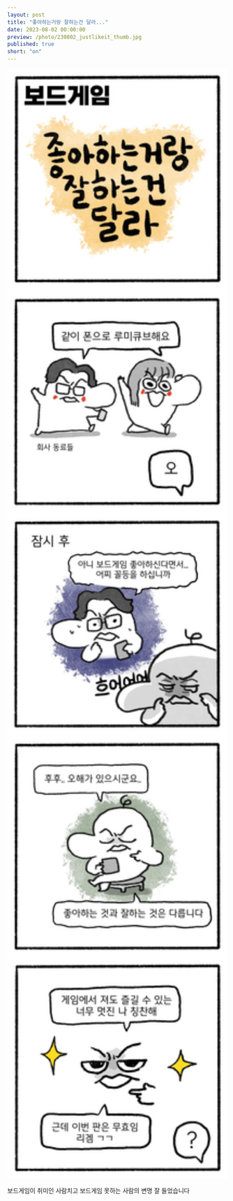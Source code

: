 ```yaml
---
layout: post
title: "좋아하는거랑 잘하는건 달라..."
date: 2023-08-02 00:00:00
preview: /photo/230802_justlikeit_thumb.jpg
published: true
short: "on"
---
```


<img src="/photo/230802_justlikeit.jpg" width="1000">


보드게임이 취미인 사람치고 보드게임 못하는 사람의 변명 잘 들었습니다